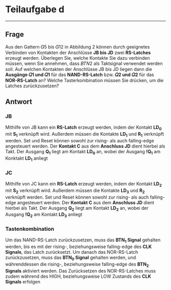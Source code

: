 # Teilaufgabe d

---

## Frage

Aus den Gattern 𝐺5 bis 𝐺12 in Abbildung 2 können durch geeignetes Verbinden von Kontakten der Anschlüsse **JB bis JD** zwei **RS-Latches** erzeugt werden. Überlegen Sie, welche Kontakte Sie dazu verbinden müssen, wenn Sie annehmen, dass 𝐵𝑇𝑁2 als Taktsignal verwendet werden soll.
Auf welchen Kontakten der Anschlüsse JB bis JD liegen dann die **Ausgänge 𝑄1 und 𝑄1** für das **NAND-RS-Latch** bzw. **𝑄2 und 𝑄2** für das **NOR-RS-Latch** an?
Welche Tasterkombination müssen Sie drücken, um die Latches zurückzusetzen?

## Antwort

### JB

Mithilfe von JB kann ein **RS-Latch** erzeugt werden, indem der Kontakt **LD<sub>0</sub>** mit **S<sub>1</sub>** verknüpft wird. Außerdem müssen die Kontakte **LD<sub>1</sub>** und **R<sub>1</sub>** verknüpft werden. Set und Reset können sowohl zur rising- als auch falling-edge angesteuert werden. Der **Kontakt C** aus dem **Anschluss JD** dient hierbei als Takt.
Der Ausgang **Q<sub>1</sub>** liegt am Kontakt **LD<sub>0</sub>** an, wobei der Ausgang **!Q<sub>1</sub>** am Konktakt **LD<sub>1</sub>** anliegt

### JC

Mithilfe von JC kann ein **RS-Latch** erzeugt werden, indem der Kontakt **LD<sub>2</sub>** mit **S<sub>2</sub>** verknüpft wird. Außerdem müssen die Kontakte **LD<sub>3</sub>** und **R<sub>2</sub>** verknüpft werden. Set und Reset können sowohl zur rising- als auch falling-edge angesteuert werden. Der **Kontakt C** aus dem **Anschluss JD** dient hierbei als Takt.
Der Ausgang **Q<sub>2</sub>** liegt am Kontakt **LD<sub>2</sub>** an, wobei der Ausgang **!Q<sub>2</sub>** am Kontakt **LD<sub>3</sub>** anliegt

### Tastenkombination

Um das NAND-RS-Latch zurückzusetzen, muss das **BTN<sub>1</sub> Signal** gehalten werden, bis es mit der rising-, beziehungsweise falling-edge des **CLK Signals**, das Latch zurücksetzt.
Um danach das NOR-RS-Latch zurückzusetzen, muss das **BTN<sub>0</sub> Signal** gehalten werden, und währenddessen die rising-, beziehungsweise falling-edge des **BTN<sub>2</sub> Signals** aktiviert werden. Das Zurücksetzen des NOR-RS-Latches muss zudem während des HIGH, beziehungsweise LOW Zustands des **CLK Signals** erfolgen
